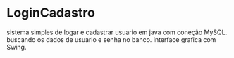 # LoginCadastro
sistema simples de logar e cadastrar usuario em java com coneção MySQL. 
buscando os dados de usuario e senha no banco. 
interface grafica com Swing.
